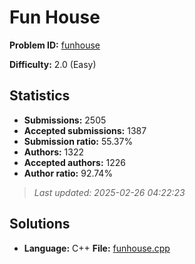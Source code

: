 # Fun House

**Problem ID:** [funhouse](https://open.kattis.com/problems/funhouse)

**Difficulty:** 2.0 (Easy)

## Statistics

- **Submissions:** 2505
- **Accepted submissions:** 1387
- **Submission ratio:** 55.37%
- **Authors:** 1322
- **Accepted authors:** 1226
- **Author ratio:** 92.74%

> *Last updated: 2025-02-26 04:22:23*

## Solutions

- **Language:** C++
  **File:** [funhouse.cpp](./funhouse.cpp)
